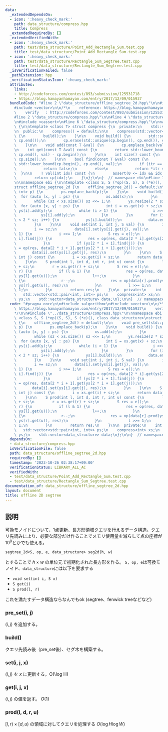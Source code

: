 ```yaml
---
data:
  _extendedDependsOn:
  - icon: ':heavy_check_mark:'
    path: data_structure/compress.hpp
    title: Compress
  _extendedRequiredBy: []
  _extendedVerifiedWith:
  - icon: ':heavy_check_mark:'
    path: test/data_structure/Point_Add_Rectangle_Sum.test.cpp
    title: test/data_structure/Point_Add_Rectangle_Sum.test.cpp
  - icon: ':heavy_check_mark:'
    path: test/data_structure/Rectangle_Sum_Segtree.test.cpp
    title: test/data_structure/Rectangle_Sum_Segtree.test.cpp
  _isVerificationFailed: false
  _pathExtension: hpp
  _verificationStatusIcon: ':heavy_check_mark:'
  attributes:
    links:
    - http://codeforces.com/contest/893/submission/125531718
    - https://blog.hamayanhamayan.com/entry/2017/12/09/015937
  bundledCode: "#line 2 \"data_structure/offline_segtree_2d.hpp\"\n\n#include <algorithm>\n\
    #include <vector>\n\n/*\n    reference: https://blog.hamayanhamayan.com/entry/2017/12/09/015937\n\
    \    verify   : http://codeforces.com/contest/893/submission/125531718\n*/\n\n\
    #line 2 \"data_structure/compress.hpp\"\n\n#line 4 \"data_structure/compress.hpp\"\
    \n#include <cassert>\n#line 6 \"data_structure/compress.hpp\"\n\nnamespace ebi\
    \ {\n\ntemplate <class T> struct compress {\n  private:\n    std::vector<T> cp;\n\
    \n  public:\n    compress() = default;\n\n    compress(std::vector<T> cp) : cp(cp)\
    \ {\n        build();\n    }\n\n    void build() {\n        std::sort(cp.begin(),\
    \ cp.end());\n        cp.erase(std::unique(cp.begin(), cp.end()), cp.end());\n\
    \    }\n\n    void add(const T &val) {\n        cp.emplace_back(val);\n    }\n\
    \n    int get(const T &val) const {\n        return std::lower_bound(cp.begin(),\
    \ cp.end(), val) - cp.begin();\n    }\n\n    int size() const {\n        return\
    \ cp.size();\n    }\n\n    bool find(const T &val) const {\n        auto itr =\
    \ std::lower_bound(cp.begin(), cp.end(), val);\n        if (itr == cp.end())\n\
    \            return false;\n        else\n            return *itr == val;\n  \
    \  }\n\n    T val(int idx) const {\n        assert(0 <= idx && idx < (int)cp.size());\n\
    \        return cp[idx];\n    }\n};\n\n}  // namespace ebi\n#line 12 \"data_structure/offline_segtree_2d.hpp\"\
    \n\nnamespace ebi {\n\ntemplate <class S, S (*op)(S, S), S (*e)(), class data_structure>\n\
    struct offline_segtree_2d {\n    offline_segtree_2d() = default;\n\n    void pre_set(std::pair<int,\
    \ int> p) {\n        ps.emplace_back(p);\n    }\n\n    void build() {\n      \
    \  for (auto [x, y] : ps) {\n            xs.add(x);\n        }\n        xs.build();\n\
    \        while (sz < xs.size()) sz <<= 1;\n        ys.resize(2 * sz);\n      \
    \  for (auto [x, y] : ps) {\n            int i = xs.get(x) + sz;\n           \
    \ ys[i].add(y);\n            while (i > 1) {\n                i >>= 1;\n     \
    \           ys[i].add(y);\n            }\n        }\n        for (int i = 0; i\
    \ < 2 * sz; i++) {\n            ys[i].build();\n            data.emplace_back(data_structure(ys[i].size()));\n\
    \        }\n    }\n\n    void set(int i, int j, S val) {\n        i = xs.get(i);\n\
    \        i += sz;\n        data[i].set(ys[i].get(j), val);\n        while (i >\
    \ 1) {\n            i >>= 1;\n            S res = e();\n            if (ys[2 *\
    \ i].find(j)) {\n                res = op(res, data[2 * i].get(ys[2 * i].get(j)));\n\
    \            }\n            if (ys[2 * i + 1].find(j)) {\n                res\
    \ = op(res, data[2 * i + 1].get(ys[2 * i + 1].get(j)));\n            }\n     \
    \       data[i].set(ys[i].get(j), res);\n        }\n    }\n\n    S get(int i,\
    \ int j) const {\n        i = xs.get(i) + sz;\n        return data[i].get(ys[i].get(j));\n\
    \    }\n\n    S prod(int l, int d, int r, int u) const {\n        l = xs.get(l)\
    \ + sz;\n        r = xs.get(r) + sz;\n        S res = e();\n        while (l <\
    \ r) {\n            if (l & 1) {\n                res = op(res, data[l].prod(ys[l].get(d),\
    \ ys[l].get(u)));\n                l++;\n            }\n            if (r & 1)\
    \ {\n                r--;\n                res = op(data[r].prod(ys[r].get(d),\
    \ ys[r].get(u)), res);\n            }\n            l >>= 1;\n            r >>=\
    \ 1;\n        }\n        return res;\n    }\n\n  private:\n    int sz = 1;\n \
    \   std::vector<std::pair<int, int>> ps;\n    compress<int> xs;\n    std::vector<compress<int>>\
    \ ys;\n    std::vector<data_structure> data;\n};\n\n}  // namespace ebi\n"
  code: "#pragma once\n\n#include <algorithm>\n#include <vector>\n\n/*\n    reference:\
    \ https://blog.hamayanhamayan.com/entry/2017/12/09/015937\n    verify   : http://codeforces.com/contest/893/submission/125531718\n\
    */\n\n#include \"../data_structure/compress.hpp\"\n\nnamespace ebi {\n\ntemplate\
    \ <class S, S (*op)(S, S), S (*e)(), class data_structure>\nstruct offline_segtree_2d\
    \ {\n    offline_segtree_2d() = default;\n\n    void pre_set(std::pair<int, int>\
    \ p) {\n        ps.emplace_back(p);\n    }\n\n    void build() {\n        for\
    \ (auto [x, y] : ps) {\n            xs.add(x);\n        }\n        xs.build();\n\
    \        while (sz < xs.size()) sz <<= 1;\n        ys.resize(2 * sz);\n      \
    \  for (auto [x, y] : ps) {\n            int i = xs.get(x) + sz;\n           \
    \ ys[i].add(y);\n            while (i > 1) {\n                i >>= 1;\n     \
    \           ys[i].add(y);\n            }\n        }\n        for (int i = 0; i\
    \ < 2 * sz; i++) {\n            ys[i].build();\n            data.emplace_back(data_structure(ys[i].size()));\n\
    \        }\n    }\n\n    void set(int i, int j, S val) {\n        i = xs.get(i);\n\
    \        i += sz;\n        data[i].set(ys[i].get(j), val);\n        while (i >\
    \ 1) {\n            i >>= 1;\n            S res = e();\n            if (ys[2 *\
    \ i].find(j)) {\n                res = op(res, data[2 * i].get(ys[2 * i].get(j)));\n\
    \            }\n            if (ys[2 * i + 1].find(j)) {\n                res\
    \ = op(res, data[2 * i + 1].get(ys[2 * i + 1].get(j)));\n            }\n     \
    \       data[i].set(ys[i].get(j), res);\n        }\n    }\n\n    S get(int i,\
    \ int j) const {\n        i = xs.get(i) + sz;\n        return data[i].get(ys[i].get(j));\n\
    \    }\n\n    S prod(int l, int d, int r, int u) const {\n        l = xs.get(l)\
    \ + sz;\n        r = xs.get(r) + sz;\n        S res = e();\n        while (l <\
    \ r) {\n            if (l & 1) {\n                res = op(res, data[l].prod(ys[l].get(d),\
    \ ys[l].get(u)));\n                l++;\n            }\n            if (r & 1)\
    \ {\n                r--;\n                res = op(data[r].prod(ys[r].get(d),\
    \ ys[r].get(u)), res);\n            }\n            l >>= 1;\n            r >>=\
    \ 1;\n        }\n        return res;\n    }\n\n  private:\n    int sz = 1;\n \
    \   std::vector<std::pair<int, int>> ps;\n    compress<int> xs;\n    std::vector<compress<int>>\
    \ ys;\n    std::vector<data_structure> data;\n};\n\n}  // namespace ebi"
  dependsOn:
  - data_structure/compress.hpp
  isVerificationFile: false
  path: data_structure/offline_segtree_2d.hpp
  requiredBy: []
  timestamp: '2023-10-26 02:38:17+09:00'
  verificationStatus: LIBRARY_ALL_AC
  verifiedWith:
  - test/data_structure/Point_Add_Rectangle_Sum.test.cpp
  - test/data_structure/Rectangle_Sum_Segtree.test.cpp
documentation_of: data_structure/offline_segtree_2d.hpp
layout: document
title: offline 2D segtree
---
```


## 説明

可換モノイドについて、1点更新、長方形領域クエリを行えるデータ構造。クエリ先読みにより、必要な部分だけ作ることでメモリ使用量を減らして点の座標が$10^9$とかでも使える。

```
segtree_2d<S, op, e, data_structure> seg2d(h, w)
```

とすることで $h \times w$ の単位元で初期化された長方形を作る。
`S, op, e`は可換モノイド、`data_structure`には以下を要求する

- `void set(int i, S x)`
- `S get(i)`
- `S prod(l, r)`

これを満たすデータ構造ならなんでもok (segtree、fenwick treeなどなど)

### pre_set(i, j)

$(i,j)$ を追加する。

### build()

クエリ先読み後（pre_set後）、セグ木を構築する。

### set(i, j, x)

$(i, j)$ を $x$ に更新する。O(\log H)

### get(i, j, x)

$(i, j)$ の値を返す。 $O(1)$

### prod(l, d, r, u)

$[l, r) \times [d, u)$ の領域に対してクエリを処理する $O(\log H \log W)$